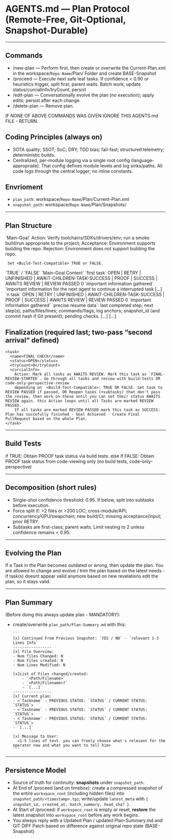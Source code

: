 # AGENTS.md — Plan Protocol (Remote-Free, Git-Optional, Snapshot-Durable)

-------------------------------------------------------------------------------

## Commands

- /new-plan — Perform <Environment-Check> first, then create or overwrite the Current-Plan.xml in the workspace/`Repo-Name`/Plan/ Folder and create BASE-Snapshot
- /proceed — Execute next safe leaf tasks. If confidence < 0.90 or heuristics trigger, split first; parent waits. Batch work, update status/curcialInfo/tryCount, persist
- /edit-plan — Conversationally evolve the plan (no execution); apply edits; persist after each change.
- /delete-plan — Remove plan.

IF NONE OF ABOVE COMMANDS WAS GIVEN IGNORE THIS AGENTS.md FILE - RETURN.

## Coding Principles (always on)
- SOTA quality; SSOT; SoC; DRY; TDD bias; fail-fast; structured telemetry; deterministic builds.
- Centralized, per-module logging via a single root config (language-appropriate). That config defines module levels and log sinks/paths. All code logs through the central logger; no inline constants.

## Envrioment

- `plan_path`: workspace/`Repo-Name`/Plan/Current-Plan.xml
- `snapshot_path`:  workspace/`Repo-Name`/Plan/Snapshots/

-------------------------------------------------------------------------------

## Plan Structure

<plan>
  <Goal>`Main-Goal`</Goal>
  <Environment-Check>
     Action: Verify toolchains/SDKs/drivers/env; run a smoke build/run appropriate to the project;  
      Acceptance: Environment supports building the repo.
      Rejection: Environment does not support building the repo.

     Set <Build-Test-Compatible> TRUE or FALSE.
  </Environment-Check>
  <Build-Test-Compatible>`TRUE` / `FALSE`</Build-Test-Compatible>
  <context>
    `Main-Goal Context`
  </context>
  <Tasks>
    <task>
      <name>`first task`</name>
      <status>OPEN | RETRY | UNFINISHED | AWAIT-CHILDREN-TASK-SUCCESS | PROOF | SUCCESS | AWAITS REVIEW | REVIEW PASSED</status>
      <tryCount>0</tryCount>
      <curcialInfo>
        `important information gathered`     
      </curcialInfo>
      <continue-info>
       'important information for the next agent to continue a interrupted task
      </continue-info>
      <sub-tasks>
        <task>
          [...]
        </task>
      </subtasks>
    </task>
        <task>
      <name>`n task`</name>
      <status>OPEN | RETRY | UNFINISHED | AWAIT-CHILDREN-TASK-SUCCESS | PROOF | SUCCESS | AWAITS REVIEW | REVIEW PASSED</status>
      <tryCount>0</tryCount>
      <curcialInfo>
        `important information gathered`     
      </curcialInfo>
      <continue-info>
         `precise resume data`: last completed step; next step(s); paths/files/lines; commands/flags; log anchors; snapshot_id (and commit hash if Git present); pending checks.
      </continue-info>
      <sub-tasks>
        <task>
          [...]
        </task>
      </subtasks>
    </task>
    [...]
  </Tasks>
</plan>

## Finalization (required last; two-pass “second arrival” defined)
    <task>
      <name>FINAL CHECK</name>
      <status>OPEN</status>
      <tryCount>0</tryCount>
      <curcialInfo>
        Action: Mark all tasks as AWAITS REVIEW. Mark this task as `FINAL-REVIEW-STARTED`. Go through all tasks and review with build-tests OR code-only-perspective-review 
        depending on  <Build-Test-Compatible>: TRUE OR FALSE. Set task to REVIEW PASSED if passed, OR Reopen tasks (+subtasks) that don't pass the review, then work on these until you can set their status AWAITS REVIEW again. this Action loops until all Tasks are marked REVIEW PASSED. 
        If all tasks are marked REVIEW PASSED mark this task as SUCCESS: Plan has succefully finished - Goal Achieved - Create Final PullRequest based on the whole Plan.
    </task>

-------------------------------------------------------------------------------

## Build Tests

  if <Environment-Check> TRUE: Obtain PROOF task status via build tests.
  else if <Environment-Check> FALSE: Obtain PROOF task status from code-viewing only (no build tests, code-only-perspective)

-------------------------------------------------------------------------------

## Decomposition (short rules)
- Single-shot confidence threshold: 0.95. If below, split into subtasks before execution.
- Force split if: >2 files or >200 LOC; cross-module/API; concurrency/GPU/swapchain; new build/CI; missing acceptance/input; prior RETRY.
- Subtasks are first-class; parent waits. Limit nesting to 2 unless confidence remains < 0.95.

-------------------------------------------------------------------------------

## Evolving the Plan
If a Task in the Plan becomes outdated or wrong, then update the plan.
You are allowed to change and evolve / trim the plan based on the latest needs - if task(s) doesnt appear valid anymore based on new revelations edit the plan, so it stays valid.

-------------------------------------------------------------------------------

## Plan Summary  

(Before doing this always update plan - MANDATORY):
- create/overwrite `plan_path/Plan-Summary.md` with this: 

      ```
      [x] Continued From Previous Snapshot: `YES / NO` - `relevant 1-3 Lines Info` 
      -----------------
      [x] File Overview:
      - Num files Changed: N
      - Num Files created: N
      - Num Lines Modified: N

      [x]List of Files changed/created:
          - `<Path/Filename>`
          - `<Path/Filename>?`
          - `[...]`
      -----------------
      [x] Current plan:
      - <`Taskname` - PREVIOUS STATUS: `STATUS` / CURRENT STATUS: `STATUS`>
      - <`Taskname` - PREVIOUS STATUS: `STATUS` / CURRENT STATUS: `STATUS`>
      - <`Taskname` - PREVIOUS STATUS: `STATUS` / CURRENT STATUS: `STATUS`>
      - `[...]`

      [x] Message to User:
        <1-5 lines of text. you can freely choose what's relevant for the operator now and what you want to tell him>
      ```

-------------------------------------------------------------------------------

## Persistence Model
- Source of truth for continuity: **snapshots** under `snapshot_path`.
- At End of /proceed (and on timebox): create a compressed snapshot of the entire `workspace_root` (including hidden files) into `snapshot_path/<timestamp>.tgz`; write/update `latest_meta` with `{ snapshot_id, created_at, batch_summary, head_sha? }`.
- At Start of /proceed: if `workspace_root` is empty or reset, **restore** the latest snapshot into `workspace_root` before any work begins.
- You always reply with a Updated Plan / updated Plan-Summary.md and GIT DIFF Patch based on difference against original repo state (BASE-Snapshot)
